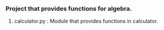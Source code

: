 ### Project that provides functions for algebra.
1. calculator.py : Module that provides functions in calculator.
